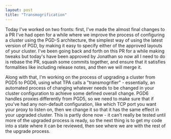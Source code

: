 ```yaml
---
layout: post
title: "Transmogrification"
---
```


Today I've worked on two fronts: first, I've made the almost final changes
to a PR I've had open for a while where we improve the process of
configuring a cluster using the PGD-S architecture, the simplest way
of using the latest version of PGD, by making it easy to specify either
of the approved layouts of your cluster. I've been going back and forth
on this PR for a while making tweaks but today's have been approved by
Jonathan so now all I need to do is rebase the PR, squash some commits
together, and ensure that it satisfies formalities like including release
notes, and then we will merge it.

Along with that, I'm working on the process of upgrading a cluster from
PGD5 to PGD6, using what TPA calls a "transmogrifier" - essentially, an
automated process of changing whatever needs to be changed in your
cluster configuration to achieve some defined overall change. PGD6
handles proxies differently from PGD5, so we need to make sure that if
you've had any non-default configuration, like which TCP port you want
your proxy to listen on, then we change it so that it has the same
effect in your upgraded cluster. This is partly done now - it can't
really be tested until more of the upgraded process is ready, so the
next thing is to get my code into a state where it can be reviewed,
then see where we are with the rest of the upgrade process.
